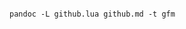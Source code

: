 ```github {path=tdewin/pandoc-lua-timo-filters/README.md branch=main}
```

```
pandoc -L github.lua github.md -t gfm
```
